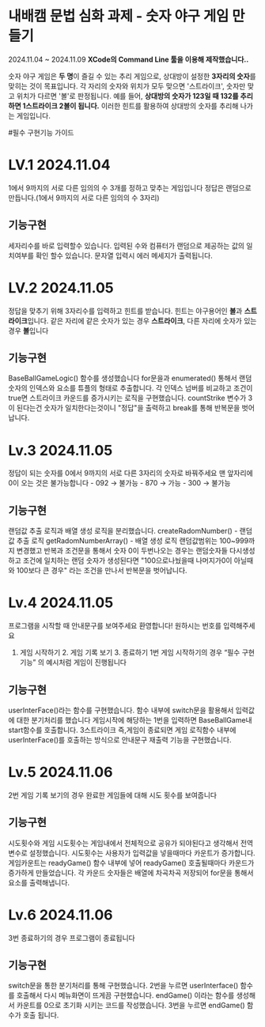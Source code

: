 # 내배캠 문법 심화 과제 - 숫자 야구 게임 만들기
2024.11.04 ~ 2024.11.09
**XCode의 Command Line 툴을 이용해 제작했습니다..**

숫자 야구 게임은 **두 명**이 즐길 수 있는 추리 게임으로, 상대방이 설정한 **3자리의 숫자**를 맞히는 것이 목표입니다. 
각 자리의 숫자와 위치가 모두 맞으면 '스트라이크', 숫자만 맞고 위치가 다르면 '볼'로 판정됩니다. 
예를 들어, **상대방의 숫자가 123일 때 132를 추리하면 1스트라이크 2볼이 됩니다.** 
이러한 힌트를 활용하여 상대방의 숫자를 추리해 나가는 게임입니다.

#필수 구현기능 가이드

# LV.1 2024.11.04
1에서 9까지의 서로 다른 임의의 수 3개를 정하고 맞추는 게임입니다
정답은 랜덤으로 만듭니다.(1에서 9까지의 서로 다른 임의의 수 3자리)

## 기능구현
세자리수를 바로 입력할수 있습니다.
입력된 수와 컴퓨터가 랜덤으로 제공하는 값의 일치여부를 확인 할수 있습니다. 
문자열 입력시 에러 메세지가 출력됩니다.

# LV.2 2024.11.05
정답을 맞추기 위해 3자리수를 입력하고 힌트를 받습니다.
힌트는 야구용어인 **볼**과 **스트라이크**입니다.
같은 자리에 같은 숫자가 있는 경우 **스트라이크**, 다른 자리에 숫자가 있는 경우 **볼**입니다

## 기능구현
BaseBallGameLogic() 함수를 생성했습니다
for문을과 enumerated() 통해서 랜덤숫자의 인덱스와 요소를 튜플의 형태로 추출합니다.
각 인덱스 넘버를 비교하고 조건이 true면 스트라이크 카운드를 증가시키는 로직을 구현했습니다.
countStrike 변수가 3이 된다는건 숫자가 일치한다는것이니 "정답"을 출력하고 break를 통해 반복문을 벗어납니다.

# Lv.3 2024.11.05
정답이 되는 숫자를 0에서 9까지의 서로 다른 3자리의 숫자로 바꿔주세요
 맨 앞자리에 0이 오는 것은 불가능합니다
        - 092 → 불가능
        - 870 → 가능
        - 300 → 불가능

## 기능구현
랜덤값 추출 로직과 배열 생성 로직을 분리했습니다.
createRadomNumber() - 랜덤값 추출 로직
getRadomNumberArray() - 배열 생성 로직
랜덤값범위는 100~999까지 변경했고 반복과 조건문을 통해서 숫자 0이 두번나오는 경우는 랜덤숫자들 다시생성하고 
조건에 일치하는 랜덤 숫자가 생성된다면  "100으로나눴을때 나머지가0이 아닐때와 100보다 큰 경우" 라는 조건을 만나서 반복문을 벗어납니다.


# Lv.4 2024.11.05
프로그램을 시작할 때 안내문구를 보여주세요
환영합니다! 원하시는 번호를 입력해주세요
1. 게임 시작하기  2. 게임 기록 보기  3. 종료하기
   1번 게임 시작하기의 경우 “필수 구현 기능” 의 예시처럼 게임이 진행됩니다

## 기능구현
userInterFace()라는 함수를 구현했습니다.
함수 내부에 switch문을 활용해서 입력값에 대한 분기처리를 했습니다
게임시작에 해당하는 1번을 입력하면 BaseBallGame내 start함수를 호출합니다.
3스트라이크 즉,게임이 종료되면 게임 로직함수 내부에 userInterFace()를 호출하는 방식으로 안내문구 재출력 기능을 구현했습니다.


# Lv.5 2024.11.06
2번 게임 기록 보기의 경우 완료한 게임들에 대해 시도 횟수를 보여줍니다

## 기능구현
시도횟수와 게임 시도횟수는 게임내에서 전체적으로 공유가 되야된다고 생각해서 전역변수로 설정했습니다.
시도횟수는 사용자가 입력값을 넣을때마다 카운트가 증가합니다.
게임카운트는 readyGame() 함수 내부에 넣어 readyGame() 호출될때마다 카운드가 증가하게 만들었습니다.
각 카운드 숫자들은 배열에 차곡차곡 저장되어 for문을 통해서 요소를 출력해냅니다.

# Lv.6 2024.11.06
3번 종료하기의 경우 프로그램이 종료됩니다

## 기능구현
switch문을 통한 분기처리를 통해 구현했습니다.
2번을 누르면  userInterface() 함수를 호출해서 다시 메뉴화면이 뜨게끔 구현했습니다.
endGame() 이라는 함수를 생성해서 카운트를 0으로 초기화 시키는 코드를 작성했습니다.
3번을 누르면 endGame() 함수가 호출 됩니다.
